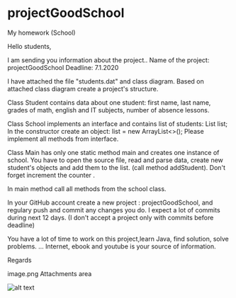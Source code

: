 # projectGoodSchool
My homework (School)


Hello students,

I am sending you information about the project..
Name of the project: projectGoodSchool
Deadline: 7.1.2020

I have attached the file "students.dat" and class diagram.
Based on attached class diagram create a project's structure.

Class Student contains data about one student:
first name,
last name,
grades of math, english and IT subjects,
number of absence lessons.

Class School implements an interface and contains
list of students: List <Student> list;
In the constructor create an object: list = new ArrayList<>();
Please implement all methods from interface.

Class Main has only one static method main and 
creates one instance of school. You have to open the source file,
read and parse data, create new student's objects and add them to the list.
(call method addStudent). 
Don't forget increment the counter .

In main method call all methods from the school class.


In your GitHub account create a new project : projectGoodSchool,
and regulary push and commit any changes you do.
I expect a lot of commits during next 12 days.
(I don't accept a project only with commits before deadline)

You have a lot of time to work on this project,learn Java, find solution, solve problems. ...
Internet, ebook and youtube is your source of information.
 
Regards

image.png
Attachments area

![alt text](https://gm1.ggpht.com/hc3OjhCCdp_xAUQ45xGPSl8o-KiwCWyPaTuR2qKyx7EIKvi42D4jHw3GG1ipdZcGNZUU3GdGnXLHg59ZmBpDEuhe5pAxSklJNm6ME9TakwsJzQ6TiN_Z4rZ3PU6UwCIw3rWo6OyRl7jzXKgIpokK7HiN5m9bbiMgEKZXbBCKb6RgpVLOdZ7dNwjHlnCQi494x1DYCZimshwxThHqF0R1X5_9iDT_KcS-p9tT88Zsyc_PwIcFNeI0hOGHT0wdaZGuQ-2F1oxeB4wO3wMJL33RWHasKJWs7gkccmN7Y5ZJ2YTxnQ-og4yqKVI3BT-24unuYWXuetpAMNOuXv9DUmszVA6nbGeWPux5FPiXens3YLTlYCDzFBhBKqhRDutKL0XofM8IspTpRrJq3VruooW9zcE9MIiJklArBOaaQliBGOiRV66AljeMotKuWc4d-bGlQTUhKLvIB5IBLeVLJET-8kRVwqjJYvTXmlF8WKggYa3pSItUehJtTDaYYYk1mCTjQ2VeCWpzueNJktymO82gr2LkqjagzJLDqJRB3gRiO5J80AaNH-WRuOdiq8Z97IlWT11qbi_uza07rKIht39jy4X_LNfw-Zh6Z0qj0Dd-Pgp3uuD878g9hpj5r4aV9YItM3OuHnSVBW3FS2rRgjFPUQHodOkw4JuN_Mp_PAzyGUlXTuIiqZXTx5jxb0Y19fIUzGnfX8m68yWKz7taEOPbzoCNEFHcXH7GYjFsruUTA5esooKOWNKCdE4BsB4-6xA=s0-l75-ft-l75-ft)
